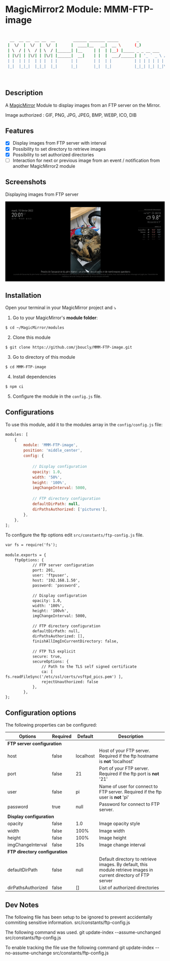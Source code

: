 # MagicMirror2 Module: MMM-FTP-image

```sh

  __  __ __  __ __  __        ______ _______ _____        _
 |  \/  |  \/  |  \/  |      |  ____|__   __|  __ \      (_)
 | \  / | \  / | \  / |______| |__     | |  | |__) |_____ _ _ __ ___   __ _  __ _  ___
 | |\/| | |\/| | |\/| |______|  __|    | |  |  ___/______| | '_ ` _ \ / _` |/ _` |/ _ \
 | |  | | |  | | |  | |      | |       | |  | |          | | | | | | | (_| | (_| |  __/
 |_|  |_|_|  |_|_|  |_|      |_|       |_|  |_|          |_|_| |_| |_|\__,_|\__, |\___|
                                                                             __/ |
                                                                            |___/
```

## Description

A [MagicMirror](https://magicmirror.builders/) Module to display images from an FTP server on the Mirror.

Image authorized : GIF, PNG, JPG, JPEG, BMP, WEBP, ICO, DIB

## Features

-   [x] Display images from FTP server with interval
-   [x] Possibility to set directory to retrieve images
-   [x] Possibility to set authorized directories
-   [ ] Interaction for next or previous image from an event / notification from another MagicMirror2 module

## Screenshots

Displaying images from FTP server

![Module example](examples/example.gif)

## Installation

Open your terminal in your MagicMirror project and ⤵️

1. Go to your MagicMirror's **module folder**:

```sh
$ cd ~/MagicMirror/modules
```

2. Clone this module

```sh
$ git clone https://github.com/jboucly/MMM-FTP-image.git
```

3. Go to directory of this module

```sh
$ cd MMM-FTP-image
```

4. Install dependencies

```sh
$ npm ci
```

5. Configure the module in the `config.js` file.

## Configurations

To use this module, add it to the modules array in the `config/config.js` file:

```javascript
modules: [
    {
        module: 'MMM-FTP-image',
        position: 'middle_center',
        config: {

            // Display configuration
            opacity: 1.0,
            width: '50%',
            height: '100%',
            imgChangeInterval: 5000,

            // FTP directory configuration
            defaultDirPath: null,
            dirPathsAuthorized: ['pictures'],
        },
    },
];
```

To configure the ftp options edit `src/constants/ftp-config.js` file.

```
var fs = require('fs');

module.exports = {
	ftpOptions: {
			// FTP server configuration
			port: 201,
			user: 'ftpuser',
			host: '192.168.1.50',
			password: 'password',

			// Display configuration
			opacity: 1.0,
			width: '100%',
			height: '100vh',
			imgChangeInterval: 5000,

			// FTP directory configuration
			defaultDirPath: null,
			dirPathsAuthorized: [],
			finishAllImgInCurrentDirectory: false,
			
			// FTP TLS explicit
			secure: true,
			secureOptions: {
				// Path to the TLS self signed certificate
				ca: [ fs.readFileSync('/etc/ssl/certs/vsftpd_pics.pem') ],
				rejectUnauthorized: false
			},
		},
};
```

## Configuration options

The following properties can be configured:

<table class="tg">
<thead>
  <tr>
    <th class="tg-fymr">Options</th>
    <th class="tg-7btt">Required</th>
    <th class="tg-7btt">Default</th>
    <th class="tg-fymr">Description</th>
  </tr>
</thead>
<tbody>
  <tr>
    <td class="tg-baqh" colspan="4"><span style="font-weight:bold">FTP server configuration</span></td>
  </tr>
  <tr>
    <td class="tg-0pky">host</td>
    <td class="tg-c3ow">false</td>
    <td class="tg-c3ow">localhost</td>
    <td class="tg-0pky">Host of your FTP server. Required if the ftp hostname is <span style="font-weight:bold">not</span> 'localhost'</td>
  </tr>
  <tr>
    <td class="tg-0pky">port</td>
    <td class="tg-c3ow">false</td>
    <td class="tg-c3ow">21</td>
    <td class="tg-0pky">Port of your FTP server. Required if the ftp port is <span style="font-weight:bold">not</span> '21'</td>
  </tr>
  <tr>
    <td class="tg-0pky">user</td>
    <td class="tg-c3ow">false</td>
    <td class="tg-c3ow">pi</td>
    <td class="tg-0pky">Name of user for connect to FTP server. Required if the ftp user is <span style="font-weight:bold">not</span> 'pi'</td>
  </tr>
  <tr>
    <td class="tg-0pky">password</td>
    <td class="tg-c3ow">true</td>
    <td class="tg-c3ow">null</td>
    <td class="tg-0pky">Password for connect to FTP server.</td>
  </tr>
  <tr>
    <td class="tg-c3ow" colspan="4"><span style="font-weight:bold">Display configuration</span></td>
  </tr>
  <tr>
    <td class="tg-0pky">opacity</td>
    <td class="tg-c3ow">false</td>
    <td class="tg-c3ow">1.0</td>
    <td class="tg-0pky">Image opacity style</td>
  </tr>
  <tr>
    <td class="tg-0pky">width</td>
    <td class="tg-c3ow">false</td>
    <td class="tg-c3ow">100%</td>
    <td class="tg-0pky">Image width</td>
  </tr>
  <tr>
    <td class="tg-0pky">height</td>
    <td class="tg-c3ow">false</td>
    <td class="tg-c3ow">100%</td>
    <td class="tg-0pky">Image height</td>
  </tr>
  <tr>
    <td class="tg-0lax">imgChangeInterval</td>
    <td class="tg-baqh">false</td>
    <td class="tg-baqh">10s</td>
    <td class="tg-0lax">Image change interval</td>
  </tr>
  <tr>
    <td class="tg-c3ow" colspan="4"><span style="font-weight:bold">FTP directory configuration</span></td>
  </tr>
  <tr>
    <td class="tg-0pky">defaultDirPath</td>
    <td class="tg-c3ow">false</td>
    <td class="tg-c3ow">null</td>
    <td class="tg-0pky">Default directory to retrieve images. By default, this module retrieve images in current directory of FTP server</td>
  </tr>
  <tr>
    <td class="tg-0pky">dirPathsAuthorized</td>
    <td class="tg-c3ow">false</td>
    <td class="tg-c3ow">[]</td>
    <td class="tg-0pky">List of authorized directories</td>
  </tr>
</tbody>
</table>

## Dev Notes

The following file has been setup to be ignored to prevent accidentally commiting sensitive information.
src/constants/ftp-config.js

The following command was used.
git update-index --assume-unchanged src/constants/ftp-config.js

To enable tracking the file use the following command
git update-index --no-assume-unchange src/constants/ftp-config.js